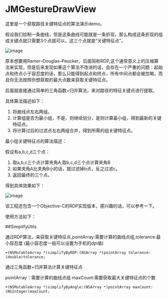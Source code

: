 # JMGestureDrawView

这里是一个获取路径关键特征点的算法演示demo。


假设我们绘制一条曲线，但是这条曲线可能就是一条折现，那么构成这条折现的组成关键点就只需要3个点就可以，这三个点就是“关键特征点”。

![image](https://raw.githubusercontent.com/jimmyleeking/KeyPointView/master/demo.png)

原本想要用Ramer–Douglas–Peucker，后面简称RDP,这个通常意义上的压缩算法来实现，但是后来发现如果这个算法不改进的话，会存在一个严重的问题：起始点和终点小于容忍度的话，那么只能得到起点和终点，所有中间点都会被忽略，而且你无法按照你想获取的最大点数来获取关键特征点。

后面就直接通过简单的三角函数+归并算法，来对路径的特征关键点进行提取。

具体算法描述如下：

1. 将曲线点左右两组。
2. 计算组是否为最小组，不是，则继续划分，是则计算最小组，得到最新的关键特征点。
3. 将计算过后的过滤点左右两组合并，得到所需的组关键特征点。

最小组关键特征点的算法描述：

假设有a,b,c,d三个点：

1. 取a,b,c三个点计算夹角A,取b,c,d三个点计算夹角B
2. 如果夹角A比夹角B小的话，就过滤掉b点，反之过滤c。
3. 返回最终的三个点。




得到具体效果如下：

![image](https://raw.githubusercontent.com/jimmyleeking/KeyPointView/master/demoShow.gif)




该工程还包含一个Objective-C的RDP实现版本，感兴趣的话，可以参考一下。

使用方法如下：

##SimplifyUtils


通过RDP算法，来获取关键特征点,pointArray:需要计算的曲线点组,tolerance:最小容忍度
(最小容忍度一般可以设置为手机的dpi值)


`
+(NSMutableArray *)simplifyByRDP:(NSArray *)pointArray tolerance:(double)tolerance;
`

通过三角函数+归并算法计算关键特征点

pointArray：需要计算的曲线点组
maxCount:需要获取最大关键特征点的个数


`
+(NSMutableArray *)simplifyByAngle:(NSArray *)pointArray maxCount:(NSInteger)maxCount;
`




